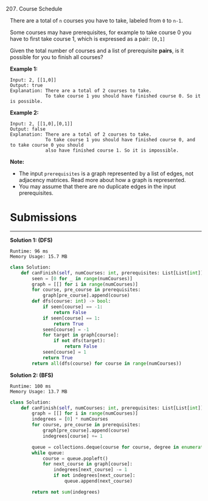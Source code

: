 207. Course Schedule

There are a total of `n` courses you have to take, labeled from `0` to `n-1`.

Some courses may have prerequisites, for example to take course 0 you have to first take course 1, which is expressed as a pair: `[0,1]`

Given the total number of courses and a list of prerequisite **pairs**, is it possible for you to finish all courses?

**Example 1:**
```
Input: 2, [[1,0]] 
Output: true
Explanation: There are a total of 2 courses to take. 
             To take course 1 you should have finished course 0. So it is possible.
```

**Example 2:**
```
Input: 2, [[1,0],[0,1]]
Output: false
Explanation: There are a total of 2 courses to take. 
             To take course 1 you should have finished course 0, and to take course 0 you should
             also have finished course 1. So it is impossible.
```

**Note:**

* The input `prerequisites` is a graph represented by a list of edges, not adjacency matrices. Read more about how a graph is represented.
* You may assume that there are no duplicate edges in the input prerequisites.

# Submissions
---
**Solution 1: (DFS)**
```
Runtime: 96 ms
Memory Usage: 15.7 MB
```
```python
class Solution:
    def canFinish(self, numCourses: int, prerequisites: List[List[int]]) -> bool:
        seen = [0 for _ in range(numCourses)]
        graph = [[] for i in range(numCourses)]
        for course, pre_course in prerequisites:
            graph[pre_course].append(course)
        def dfs(course: int) -> bool:
            if seen[course] == -1:
                return False
            if seen[course] == 1:
                return True
            seen[course] = -1
            for target in graph[course]:
                if not dfs(target):
                    return False
            seen[course] = 1
            return True
        return all(dfs(course) for course in range(numCourses))
```

**Solution 2: (BFS)**
```
Runtime: 100 ms
Memory Usage: 13.7 MB
```
```python
class Solution:
    def canFinish(self, numCourses: int, prerequisites: List[List[int]]) -> bool:
        graph = [[] for i in range(numCourses)]
        indegrees = [0] * numCourses
        for course, pre_course in prerequisites:
            graph[pre_course].append(course)
            indegrees[course] += 1

        queue = collections.deque(course for course, degree in enumerate(indegrees) if not degree)
        while queue:
            course = queue.popleft()
            for next_course in graph[course]:
                indegrees[next_course] -= 1
                if not indegrees[next_course]:
                    queue.append(next_course)

        return not sum(indegrees)
```